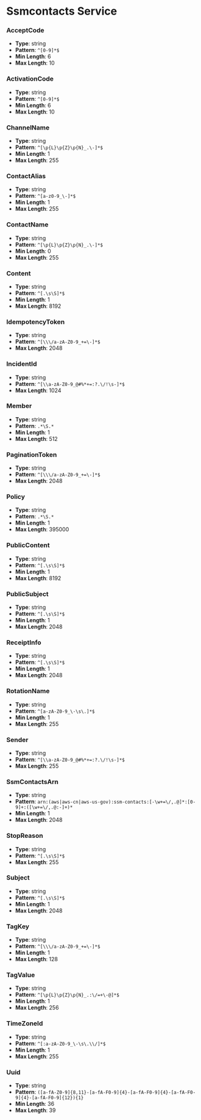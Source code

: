 # Ssmcontacts Service

### AcceptCode
- **Type**: string
- **Pattern**: `^[0-9]*$`
- **Min Length**: 6
- **Max Length**: 10

### ActivationCode
- **Type**: string
- **Pattern**: `^[0-9]*$`
- **Min Length**: 6
- **Max Length**: 10

### ChannelName
- **Type**: string
- **Pattern**: `^[\p{L}\p{Z}\p{N}_.\-]*$`
- **Min Length**: 1
- **Max Length**: 255

### ContactAlias
- **Type**: string
- **Pattern**: `^[a-z0-9_\-]*$`
- **Min Length**: 1
- **Max Length**: 255

### ContactName
- **Type**: string
- **Pattern**: `^[\p{L}\p{Z}\p{N}_.\-]*$`
- **Min Length**: 0
- **Max Length**: 255

### Content
- **Type**: string
- **Pattern**: `^[.\s\S]*$`
- **Min Length**: 1
- **Max Length**: 8192

### IdempotencyToken
- **Type**: string
- **Pattern**: `^[\\\/a-zA-Z0-9_+=\-]*$`
- **Max Length**: 2048

### IncidentId
- **Type**: string
- **Pattern**: `^[\\a-zA-Z0-9_@#%*+=:?.\/!\s-]*$`
- **Max Length**: 1024

### Member
- **Type**: string
- **Pattern**: `.*\S.*`
- **Min Length**: 1
- **Max Length**: 512

### PaginationToken
- **Type**: string
- **Pattern**: `^[\\\/a-zA-Z0-9_+=\-]*$`
- **Max Length**: 2048

### Policy
- **Type**: string
- **Pattern**: `.*\S.*`
- **Min Length**: 1
- **Max Length**: 395000

### PublicContent
- **Type**: string
- **Pattern**: `^[.\s\S]*$`
- **Min Length**: 1
- **Max Length**: 8192

### PublicSubject
- **Type**: string
- **Pattern**: `^[.\s\S]*$`
- **Min Length**: 1
- **Max Length**: 2048

### ReceiptInfo
- **Type**: string
- **Pattern**: `^[.\s\S]*$`
- **Min Length**: 1
- **Max Length**: 2048

### RotationName
- **Type**: string
- **Pattern**: `^[a-zA-Z0-9_\-\s\.]*$`
- **Min Length**: 1
- **Max Length**: 255

### Sender
- **Type**: string
- **Pattern**: `^[\\a-zA-Z0-9_@#%*+=:?.\/!\s-]*$`
- **Max Length**: 255

### SsmContactsArn
- **Type**: string
- **Pattern**: `arn:(aws|aws-cn|aws-us-gov):ssm-contacts:[-\w+=\/,.@]*:[0-9]+:([\w+=\/,.@:-]+)*`
- **Min Length**: 1
- **Max Length**: 2048

### StopReason
- **Type**: string
- **Pattern**: `^[.\s\S]*$`
- **Max Length**: 255

### Subject
- **Type**: string
- **Pattern**: `^[.\s\S]*$`
- **Min Length**: 1
- **Max Length**: 2048

### TagKey
- **Type**: string
- **Pattern**: `^[\\\/a-zA-Z0-9_+=\-]*$`
- **Min Length**: 1
- **Max Length**: 128

### TagValue
- **Type**: string
- **Pattern**: `^[\p{L}\p{Z}\p{N}_.:\/=+\-@]*$`
- **Min Length**: 1
- **Max Length**: 256

### TimeZoneId
- **Type**: string
- **Pattern**: `^[:a-zA-Z0-9_\-\s\.\\/]*$`
- **Min Length**: 1
- **Max Length**: 255

### Uuid
- **Type**: string
- **Pattern**: `([a-fA-Z0-9]{8,11}-[a-fA-F0-9]{4}-[a-fA-F0-9]{4}-[a-fA-F0-9]{4}-[a-fA-F0-9]{12}){1}`
- **Min Length**: 36
- **Max Length**: 39

